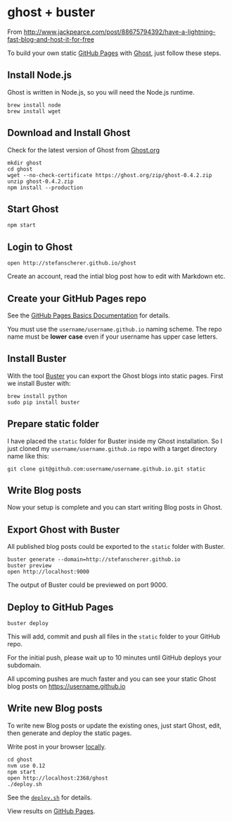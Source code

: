 # ghost + buster

From http://www.jackpearce.com/post/88675794392/have-a-lightning-fast-blog-and-host-it-for-free

To build your own static [GitHub Pages](https://pages.github.com) with [Ghost](https://ghost.org), just follow these steps.

## Install Node.js
Ghost is written in Node.js, so you will need the Node.js runtime.

```
brew install node
brew install wget
```

## Download and Install Ghost
Check for the latest version of Ghost from [Ghost.org](http://ghost.org/download)

```
mkdir ghost
cd ghost
wget --no-check-certificate https://ghost.org/zip/ghost-0.4.2.zip
unzip ghost-0.4.2.zip
npm install --production
```
## Start Ghost
```
npm start
```

## Login to Ghost
```
open http://stefanscherer.github.io/ghost
```

Create an account, read the intial blog post how to edit with Markdown etc.

## Create your GitHub Pages repo
See the [GitHub Pages Basics Documentation](https://help.github.com/categories/20/articles) for details.

You must use the `username/username.github.io` naming scheme. The repo name must be **lower case** even if your username has upper case letters.

## Install Buster
With the tool [Buster](https://github.com/axitkhurana/buster) you can export the Ghost blogs into static pages. First we install Buster with:
```
brew install python
sudo pip install buster
```

## Prepare static folder
I have placed the `static` folder for Buster inside my Ghost installation. So I just cloned my `username/username.github.io` repo with a target directory name like this:

```
git clone git@github.com:username/username.github.io.git static
```

## Write Blog posts
Now your setup is complete and you can start writing Blog posts in Ghost.

## Export Ghost with Buster
All published blog posts could be exported to the `static` folder with Buster.

```
buster generate --domain=http://stefanscherer.github.io
buster preview
open http://localhost:9000
```

The output of Buster could be previewed on port 9000.

## Deploy to GitHub Pages
```
buster deploy
```
This will add, commit and push all files in the `static` folder to your GitHub repo.

For the initial push, please wait up to 10 minutes until GitHub deploys your subdomain.

All upcoming pushes are much faster and you can see your static Ghost blog posts on https://username.github.io

## Write new Blog posts
To write new Blog posts or update the existing ones, just start Ghost, edit, then generate and deploy the static pages.

Write post in your browser [locally](http://localhost.2368/ghost).

```
cd ghost
nvm use 0.12
npm start
open http://localhost:2368/ghost
./deploy.sh
```

See the [`deploy.sh`](https://github.com/StefanScherer/stefanscherer.github.io/blob/master/deploy.sh) for details.

View results on [GitHub Pages](https://stefanscherer.github.io).
